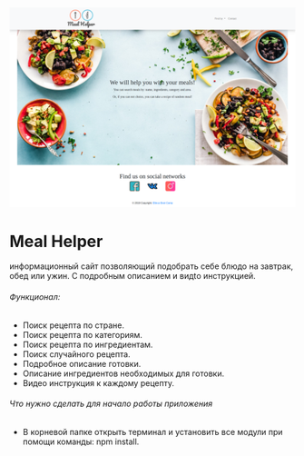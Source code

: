 <img src="./readme-img.png" alt="main page image" />

# Meal Helper
информационный сайт позволяющий подобрать себе блюдо на завтрак, обед или ужин. С подробным описанием и видtо инструкцией.

###### Функционал:

- Поиск рецепта по стране.
- Поиск рецепта по категориям.
- Поиск рецепта по ингредиентам.
- Поиск случайного рецепта.
- Подробное описание готовки.
- Описание ингредиентов необходимых для готовки.
- Видео инструкция к каждому рецепту.

###### Что нужно сделать для начало работы приложения

- В корневой папке открыть терминал и установить все модули при помощи команды: npm install.